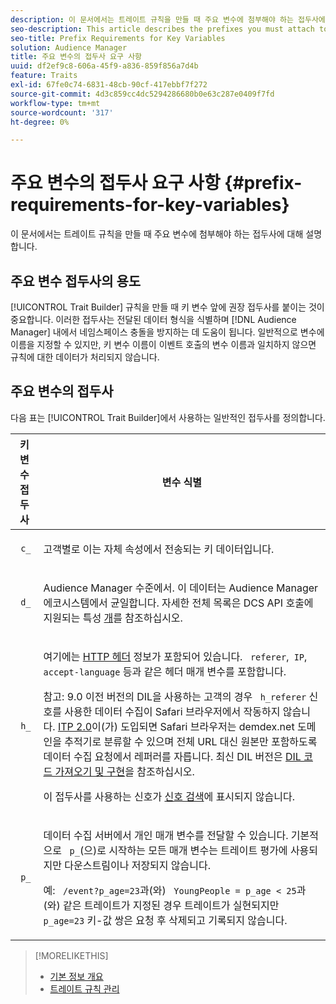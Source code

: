 ```yaml
---
description: 이 문서에서는 트레이트 규칙을 만들 때 주요 변수에 첨부해야 하는 접두사에 대해 설명합니다.
seo-description: This article describes the prefixes you must attach to key variables when creating trait rules.
seo-title: Prefix Requirements for Key Variables
solution: Audience Manager
title: 주요 변수의 접두사 요구 사항
uuid: df2ef9c8-606a-45f9-a836-859f856a7d4b
feature: Traits
exl-id: 67fe0c74-6831-48cb-90cf-417ebbf7f272
source-git-commit: 4d3c859cc4dc5294286680b0e63c287e0409f7fd
workflow-type: tm+mt
source-wordcount: '317'
ht-degree: 0%

---
```


# 주요 변수의 접두사 요구 사항 {#prefix-requirements-for-key-variables}

이 문서에서는 트레이트 규칙을 만들 때 주요 변수에 첨부해야 하는 접두사에 대해 설명합니다.

<!-- r_tb_variable_prefixes.xml -->

## 주요 변수 접두사의 용도

[!UICONTROL Trait Builder] 규칙을 만들 때 키 변수 앞에 권장 접두사를 붙이는 것이 중요합니다. 이러한 접두사는 전달된 데이터 형식을 식별하며 [!DNL Audience Manager] 내에서 네임스페이스 충돌을 방지하는 데 도움이 됩니다. 일반적으로 변수에 이름을 지정할 수 있지만, 키 변수 이름이 이벤트 호출의 변수 이름과 일치하지 않으면 규칙에 대한 데이터가 처리되지 않습니다.

## 주요 변수의 접두사

다음 표는 [!UICONTROL Trait Builder]에서 사용하는 일반적인 접두사를 정의합니다.

<table id="table_CFEFA1DBDF904736B6EA2640B7AD26E5"> 
 <thead> 
  <tr> 
   <th colname="col1" class="entry"> 키 변수 접두사 </th> 
   <th colname="col2" class="entry"> 변수 식별 </th> 
  </tr>
 </thead>
 <tbody> 
  <tr> 
   <td colname="col1"><code> c_</code> </td> 
   <td colname="col2"> <p>고객별로 이는 자체 속성에서 전송되는 키 데이터입니다. </p> </td> 
  </tr> 
  <tr> 
   <td colname="col1"><code> d_</code> </td> 
   <td colname="col2"> <p><span class="keyword"> Audience Manager</span> 수준에서. 이 데이터는 <span class="keyword"> Audience Manager</span> 에코시스템에서 균일합니다. 자세한 전체 목록은 DCS API 호출에 지원되는 특성 <a href="../../api/dcs-intro/dcs-api-reference/dcs-keys.md">개</a>를 참조하십시오.</p> </td> 
  </tr>
  <tr> 
   <td colname="col1"><code> h_</code> </td> 
   <td colname="col2"> <p>여기에는 <a href="https://en.wikipedia.org/wiki/List_of_HTTP_header_fields" scope="external" format="html"> HTTP 헤더</a> 정보가 포함되어 있습니다. <code> referer</code>,<code> IP</code>, <code> accept-language</code> 등과 같은 헤더 매개 변수를 포함합니다. </p> <p> <p>참고: 9.0 이전 버전의 DIL을 사용하는 고객의 경우 <code> h_referer</code> 신호를 사용한 데이터 수집이 Safari 브라우저에서 작동하지 않습니다. <a href="https://webkit.org/blog/8311/intelligent-tracking-prevention-2-0/" format="https" scope="external"> ITP 2.0</a>이(가) 도입되면 Safari 브라우저는 demdex.net 도메인을 추적기로 분류할 수 있으며 전체 URL 대신 원본만 포함하도록 데이터 수집 요청에서 레퍼러를 자릅니다. 최신 DIL 버전은 <a href="../../dil/dil-overview.md#get-implement-dil-code">DIL 코드 가져오기 및 구현</a>을 참조하십시오.<p>이 접두사를 사용하는 신호가 <a href="../data-explorer/data-explorer-signals-search/data-explorer-signals-search.md">신호 검색</a>에 표시되지 않습니다.</p></p> </p> </td> 
  </tr> 
  <tr> 
   <td colname="col1"><code> p_</code> </td> 
   <td colname="col2"> <p><span class="wintitle"> 데이터 수집 서버</span>에서 개인 매개 변수를 전달할 수 있습니다. 기본적으로 <code> p_</code>(으)로 시작하는 모든 매개 변수는 트레이트 평가에 사용되지만 다운스트림이나 저장되지 않습니다. </p> <p>예: <code> /event?p_age=23</code>과(와) <code> YoungPeople = p_age &lt; 25</code>과(와) 같은 트레이트가 지정된 경우 트레이트가 실현되지만 <code> p_age=23</code> 키-값 쌍은 요청 후 삭제되고 기록되지 않습니다. </p> </td> 
  </tr> 
 </tbody> 
</table>

>[!MORELIKETHIS]
>
>* [기본 정보 개요](../../features/traits/create-onboarded-rule-based-traits.md)
>* [트레이트 규칙 관리](../../features/traits/manage-trait-rules.md#managing-trait-rules)
